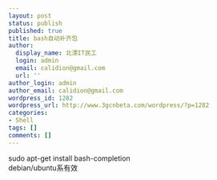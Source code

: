 ```yaml
---
layout: post
status: publish
published: true
title: bash自动补齐包
author:
  display_name: 北漂IT民工
  login: admin
  email: calidion@gmail.com
  url: ''
author_login: admin
author_email: calidion@gmail.com
wordpress_id: 1282
wordpress_url: http://www.3gcnbeta.com/wordpress/?p=1282
categories:
- Shell
tags: []
comments: []
---
```

<p>sudo apt-get install bash-completion<br />
debian/ubuntu系有效</p>
